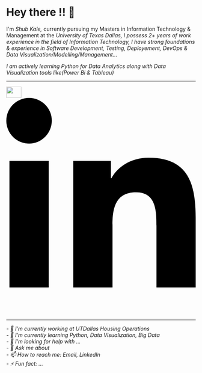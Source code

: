 ## <h1> Hey there !! 👋 </h1>
<link rel="stylesheet" href="https://cdnjs.cloudflare.com/ajax/libs/font-awesome/6.4.0/css/all.min.css">
I'm <i>Shub Kale,</i> currently pursuing my Masters in Information Technology & Management at the <i>University of Texas Dallas<i>, I possess 2+ years of work experience in the field of Information Technology, I have strong foundations & experience in Software Development, Testing, Deployement, DevOps & Data Visualization/Modelling/Management...

I am actively learning Python for Data Analytics along with Data Visualization tools like(Power Bi & Tableau)
<hr>

 <a href="https://www.linkedin.com/in/ShubKale98/" target="blank">
    <img align="center" src="https://raw.githubusercontent.com/rahuldkjain/github-profile-readme-generator/master/src/images/icons/Social/linked-in-alt.svg" alt="" height="30" width="40" />
  </a>
<svg xmlns="http://www.w3.org/2000/svg" viewBox="0 0 448 512"><!--!Font Awesome Free 6.6.0 by @fontawesome - https://fontawesome.com License - https://fontawesome.com/license/free Copyright 2024 Fonticons, Inc.--><path d="M100.3 448H7.4V148.9h92.9zM53.8 108.1C24.1 108.1 0 83.5 0 53.8a53.8 53.8 0 0 1 107.6 0c0 29.7-24.1 54.3-53.8 54.3zM447.9 448h-92.7V302.4c0-34.7-.7-79.2-48.3-79.2-48.3 0-55.7 37.7-55.7 76.7V448h-92.8V148.9h89.1v40.8h1.3c12.4-23.5 42.7-48.3 87.9-48.3 94 0 111.3 61.9 111.3 142.3V448z"/></svg>

<hr>
<p>
- 🔭 I’m currently working at UTDallas Housing Operations <br>
- 🌱 I’m currently learning Python, Data Visualization, Big Data <br>
- 🤔 I’m looking for help with ... <br>
- 💬 Ask me about <br>
- 📫 How to reach me: Email, LinkedIn <br>
- ⚡ Fun fact: ... <br>
</p>
